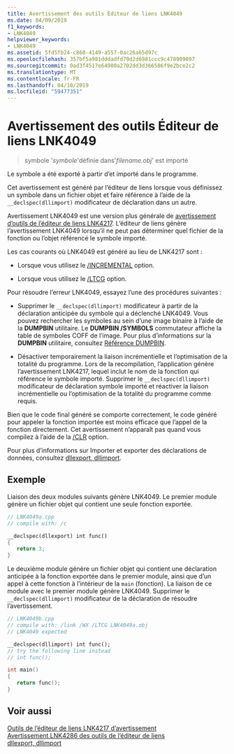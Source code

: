 ```yaml
---
title: Avertissement des outils Éditeur de liens LNK4049
ms.date: 04/09/2019
f1_keywords:
- LNK4049
helpviewer_keywords:
- LNK4049
ms.assetid: 5fd5fb24-c860-4149-a557-0ac26a65d97c
ms.openlocfilehash: 357bf5a981dddadfd79d2d6981ccc9c478909097
ms.sourcegitcommit: 0ad3f4517e64900a2702dd3d366586f9e2bce2c2
ms.translationtype: MT
ms.contentlocale: fr-FR
ms.lasthandoff: 04/10/2019
ms.locfileid: "59477351"
---
```

# <a name="linker-tools-warning-lnk4049"></a>Avertissement des outils Éditeur de liens LNK4049

> symbole '*symbole*'définie dans'*filename.obj*' est importé

Le symbole a été exporté à partir d’et importé dans le programme.

Cet avertissement est généré par l’éditeur de liens lorsque vous définissez un symbole dans un fichier objet et faire référence à l’aide de la `__declspec(dllimport)` modificateur de déclaration dans un autre.

Avertissement LNK4049 est une version plus générale de [avertissement d’outils de l’éditeur de liens LNK4217](linker-tools-warning-lnk4217.md). L’éditeur de liens génère l’avertissement LNK4049 lorsqu’il ne peut pas déterminer quel fichier de la fonction ou l’objet référencé le symbole importé.

Les cas courants où LNK4049 est généré au lieu de LNK4217 sont :

- Lorsque vous utilisez le [/INCREMENTAL](../../build/reference/incremental-link-incrementally.md) option.

- Lorsque vous utilisez le [/LTCG](../../build/reference/ltcg-link-time-code-generation.md) option.

Pour résoudre l’erreur LNK4049, essayez l’une des procédures suivantes :

- Supprimer le `__declspec(dllimport)` modificateur à partir de la déclaration anticipée du symbole qui a déclenché LNK4049. Vous pouvez rechercher les symboles au sein d’une image binaire à l’aide de la **DUMPBIN** utilitaire. Le **DUMPBIN /SYMBOLS** commutateur affiche la table de symboles COFF de l’image. Pour plus d’informations sur la **DUMPBIN** utilitaire, consultez [Référence DUMPBIN](../../build/reference/dumpbin-reference.md).

- Désactiver temporairement la liaison incrémentielle et l’optimisation de la totalité du programme. Lors de la recompilation, l’application génère l’avertissement LNK4217, lequel inclut le nom de la fonction qui référence le symbole importé. Supprimer le `__declspec(dllimport)` modificateur de déclaration symbole importé et réactiver la liaison incrémentielle ou l’optimisation de la totalité du programme comme requis.

Bien que le code final généré se comporte correctement, le code généré pour appeler la fonction importée est moins efficace que l’appel de la fonction directement. Cet avertissement n’apparaît pas quand vous compilez à l’aide de la [/CLR](../../build/reference/clr-common-language-runtime-compilation.md) option.

Pour plus d’informations sur Importer et exporter des déclarations de données, consultez [dllexport, dllimport](../../cpp/dllexport-dllimport.md).

## <a name="example"></a>Exemple

Liaison des deux modules suivants génère LNK4049. Le premier module génère un fichier objet qui contient une seule fonction exportée.

```cpp
// LNK4049a.cpp
// compile with: /c

__declspec(dllexport) int func()
{
   return 3;
}
```

Le deuxième module génère un fichier objet qui contient une déclaration anticipée à la fonction exportée dans le premier module, ainsi que d’un appel à cette fonction à l’intérieur de la `main` (fonction). La liaison de ce module avec le premier module génère LNK4049. Supprimer le `__declspec(dllimport)` modificateur de la déclaration de résoudre l’avertissement.

```cpp
// LNK4049b.cpp
// compile with: /link /WX /LTCG LNK4049a.obj
// LNK4049 expected

__declspec(dllimport) int func();
// try the following line instead
// int func();

int main()
{
   return func();
}
```

## <a name="see-also"></a>Voir aussi

[Outils de l’éditeur de liens LNK4217 d’avertissement](linker-tools-warning-lnk4217.md) \
[Avertissement LNK4286 des outils de l’éditeur de liens](linker-tools-warning-lnk4286.md) \
[dllexport, dllimport](../../cpp/dllexport-dllimport.md)